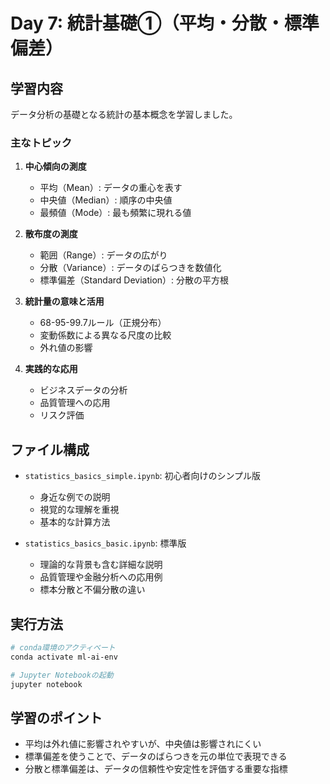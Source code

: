 # Day 7: 統計基礎①（平均・分散・標準偏差）

## 学習内容

データ分析の基礎となる統計の基本概念を学習しました。

### 主なトピック

1. **中心傾向の測度**
   - 平均（Mean）: データの重心を表す
   - 中央値（Median）: 順序の中央値
   - 最頻値（Mode）: 最も頻繁に現れる値

2. **散布度の測度**
   - 範囲（Range）: データの広がり
   - 分散（Variance）: データのばらつきを数値化
   - 標準偏差（Standard Deviation）: 分散の平方根

3. **統計量の意味と活用**
   - 68-95-99.7ルール（正規分布）
   - 変動係数による異なる尺度の比較
   - 外れ値の影響

4. **実践的な応用**
   - ビジネスデータの分析
   - 品質管理への応用
   - リスク評価

## ファイル構成

- `statistics_basics_simple.ipynb`: 初心者向けのシンプル版
  - 身近な例での説明
  - 視覚的な理解を重視
  - 基本的な計算方法

- `statistics_basics_basic.ipynb`: 標準版
  - 理論的な背景も含む詳細な説明
  - 品質管理や金融分析への応用例
  - 標本分散と不偏分散の違い

## 実行方法

```bash
# conda環境のアクティベート
conda activate ml-ai-env

# Jupyter Notebookの起動
jupyter notebook
```

## 学習のポイント

- 平均は外れ値に影響されやすいが、中央値は影響されにくい
- 標準偏差を使うことで、データのばらつきを元の単位で表現できる
- 分散と標準偏差は、データの信頼性や安定性を評価する重要な指標